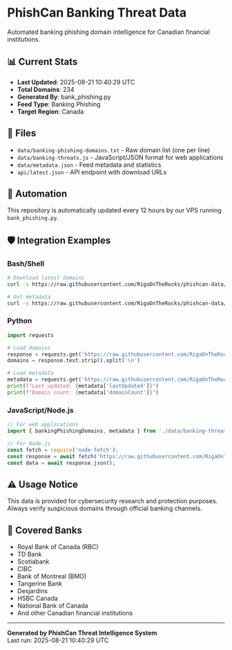 # PhishCan Banking Threat Data

Automated banking phishing domain intelligence for Canadian financial institutions.

## 📊 Current Stats
- **Last Updated**: 2025-08-21 10:40:29 UTC
- **Total Domains**: 234
- **Generated By**: bank_phishing.py
- **Feed Type**: Banking Phishing
- **Target Region**: Canada

## 📁 Files
- `data/banking-phishing-domains.txt` - Raw domain list (one per line)
- `data/banking-threats.js` - JavaScript/JSON format for web applications
- `data/metadata.json` - Feed metadata and statistics
- `api/latest.json` - API endpoint with download URLs

## 🔄 Automation
This repository is automatically updated every 12 hours by our VPS running `bank_phishing.py`.

## 🛡️ Integration Examples

### Bash/Shell
```bash
# Download latest domains
curl -s https://raw.githubusercontent.com/RigaOnTheRocks/phishcan-data/main/data/banking-phishing-domains.txt

# Get metadata
curl -s https://raw.githubusercontent.com/RigaOnTheRocks/phishcan-data/main/data/metadata.json
```

### Python
```python
import requests

# Load domains
response = requests.get('https://raw.githubusercontent.com/RigaOnTheRocks/phishcan-data/main/data/banking-phishing-domains.txt')
domains = response.text.strip().split('\n')

# Load metadata
metadata = requests.get('https://raw.githubusercontent.com/RigaOnTheRocks/phishcan-data/main/data/metadata.json').json()
print(f"Last updated: {metadata['lastUpdated']}")
print(f"Domain count: {metadata['domainCount']}")
```

### JavaScript/Node.js
```javascript
// For web applications
import { bankingPhishingDomains, metadata } from './data/banking-threats.js';

// For Node.js
const fetch = require('node-fetch');
const response = await fetch('https://raw.githubusercontent.com/RigaOnTheRocks/phishcan-data/main/api/latest.json');
const data = await response.json();
```

## ⚠️ Usage Notice
This data is provided for cybersecurity research and protection purposes. Always verify suspicious domains through official banking channels.

## 🏦 Covered Banks
- Royal Bank of Canada (RBC)
- TD Bank
- Scotiabank
- CIBC
- Bank of Montreal (BMO)
- Tangerine Bank
- Desjardins
- HSBC Canada
- National Bank of Canada
- And other Canadian financial institutions

---
**Generated by PhishCan Threat Intelligence System**  
Last run: 2025-08-21 10:40:29 UTC
